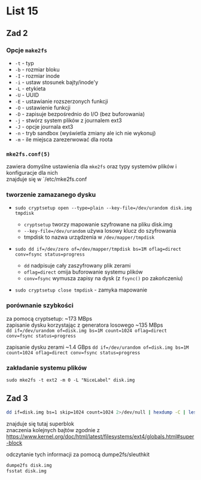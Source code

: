 # List 15

## Zad 2
### Opcje `make2fs`
- `-t` - typ
- `-b` - rozmiar bloku
- `-I` - rozmiar inode
- `-i` - ustaw stosunek bajty/inode'y
- `-L` - etykieta
- `-U` - UUID
- `-E` - ustawianie rozszerzonych funkcji
- `-O` - ustawienie funkcji
- `-D` - zapisuje bezpośrednio do I/O (bez buforowania)
- `-j` - stwórz system plików z journalem ext3
- `-J` - opcje journala ext3
- `-n` - tryb sandbox (wyświetla zmiany ale ich nie wykonuj)
- `-m` - ile miejsca zarezerwować dla roota

### `mke2fs.conf(5)`
zawiera domyślne ustawienia dla `mke2fs` oraz typy systemów plików i konfiguracje dla nich  
znajduje się w `/etc/mke2fs.conf  

### tworzenie zamazanego dysku 
- `sudo cryptsetup open --type=plain --key-file=/dev/urandom disk.img tmpdisk`  
  - `cryptsetup` tworzy mapowanie szyfrowane na pliku disk.img
  - `--key-file=/dev/urandom` używa losowy klucz do szyfrowania
  - tmpdisk to nazwa urządzenia w `/dev/mapper/tmpdisk`

- `sudo dd if=/dev/zero of=/dev/mapper/tmpdisk bs=1M oflag=direct conv=fsync status=progress`
  - `dd` nadpisuje cały zaszyfrowany plik zerami
  - `oflag=direct` omija buforowanie systemu plików
  - `conv=fsync` wymusza zapisy na dysk (z `fsync()` po zakończeniu)

- `sudo cryptsetup close tmpdisk` - zamyka mapowanie

### porównanie szybkości
za pomocą cryptsetup: ~173 MBps  
zapisanie dysku korzystając z generatora losowego ~135 MBps  
`dd if=/dev/urandom of=disk.img bs=1M count=1024 oflag=direct conv=fsync status=progress`

zapisanie dysku zerami ~1.4 GBps
`dd if=/dev/urandom of=disk.img bs=1M count=1024 oflag=direct conv=fsync status=progress`


### zakładanie systemu plików
`sudo mke2fs -t ext2 -m 0 -L "NiceLabel" disk.img`



## Zad 3

```bash
dd if=disk.img bs=1 skip=1024 count=1024 2>/dev/null | hexdump -C | less
```

znajduje się tutaj superblok  
znaczenia kolejnych bajtów zgodnie z https://www.kernel.org/doc/html/latest/filesystems/ext4/globals.html#super-block  

odczytanie tych informacji za pomocą dumpe2fs/sleuthkit
```bash
dumpe2fs disk.img
fsstat disk.img
```

